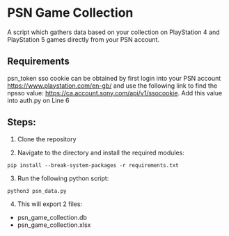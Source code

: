 # PSN Game Collection

A script which gathers data based on your collection on PlayStation 4 and PlayStation 5 games directly from your PSN account.

## Requirements

psn_token sso cookie can be obtained by first login into your PSN account https://www.playstation.com/en-gb/ and use the following link to find the npsso value: https://ca.account.sony.com/api/v1/ssocookie. Add this value into auth.py on Line 6

## Steps:

1. Clone the repository

2. Navigate to the directory and install the required modules:

```
pip install --break-system-packages -r requirements.txt
```

3. Run the following python script:

```
python3 psn_data.py
```

4. This will export 2 files:

* psn_game_collection.db
* psn_game_collection.xlsx
